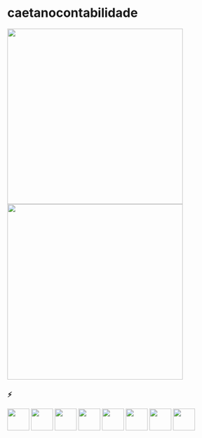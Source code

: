 # caetanocontabilidade

<div>
<img src="https://github-readme-stats.vercel.app/api?username=caetanocontabilidade&show_icons=true&theme=transparent" width="400">
<img src="https://github-readme-stats.vercel.app/api/top-langs?username=caetanocontabilidade&show_icons=true&theme=transparent" width="400">
</div>

### ⚡
<div>
<img src="https://upload.wikimedia.org/wikipedia/commons/thumb/0/0d/C_Sharp_wordmark.svg/200px-C_Sharp_wordmark.svg.png" height="50">
<img src="https://img.icons8.com/officel/2x/php-logo.png" height="50">
<img src="https://img.icons8.com/color/2x/java-coffee-cup-logo.png" height="50">
<img src="https://img.icons8.com/external-those-icons-flat-those-icons/512/external-HTML5-programming-and-development-those-icons-flat-those-icons.png" height="50">
<img src="https://img.icons8.com/color/2x/javascript.png" height="50">
<img src="https://img.icons8.com/fluency/2x/css3.png" height="50">
<img src="https://img.icons8.com/fluency/2x/mysql-logo.png" height="50">  
<img src= "https://img.icons8.com/color/2x/microsoft-sql-server.png" height="50">    
</div>
<br>
<br>  
<br> 
